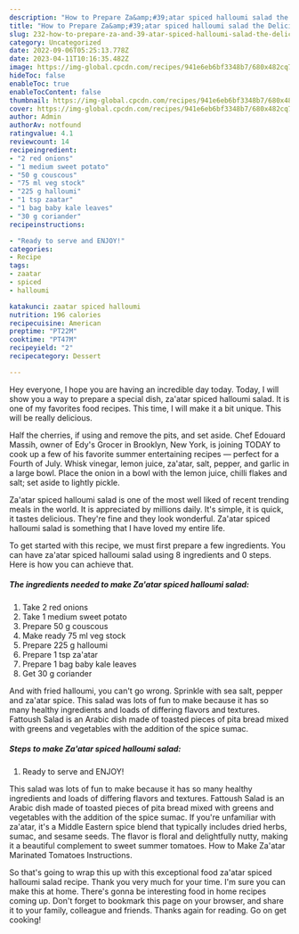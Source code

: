 ```yaml
---
description: "How to Prepare Za&amp;#39;atar spiced halloumi salad the Delicious}"
title: "How to Prepare Za&amp;#39;atar spiced halloumi salad the Delicious}"
slug: 232-how-to-prepare-za-and-39-atar-spiced-halloumi-salad-the-delicious
category: Uncategorized
date: 2022-09-06T05:25:13.778Z
date: 2023-04-11T10:16:35.482Z
image: https://img-global.cpcdn.com/recipes/941e6eb6bf3348b7/680x482cq70/zaatar-spiced-halloumi-salad-recipe-main-photo.jpg
hideToc: false
enableToc: true
enableTocContent: false
thumbnail: https://img-global.cpcdn.com/recipes/941e6eb6bf3348b7/680x482cq70/zaatar-spiced-halloumi-salad-recipe-main-photo.jpg
cover: https://img-global.cpcdn.com/recipes/941e6eb6bf3348b7/680x482cq70/zaatar-spiced-halloumi-salad-recipe-main-photo.jpg
author: Admin
authorAv: notfound
ratingvalue: 4.1
reviewcount: 14
recipeingredient:
- "2 red onions"
- "1 medium sweet potato"
- "50 g couscous"
- "75 ml veg stock"
- "225 g halloumi"
- "1 tsp zaatar"
- "1 bag baby kale leaves"
- "30 g coriander"
recipeinstructions:

- "Ready to serve and ENJOY!"
categories:
- Recipe
tags:
- zaatar
- spiced
- halloumi

katakunci: zaatar spiced halloumi 
nutrition: 196 calories
recipecuisine: American
preptime: "PT22M"
cooktime: "PT47M"
recipeyield: "2"
recipecategory: Dessert

---
```



Hey everyone, I hope you are having an incredible day today. Today, I will show you a way to prepare a special dish, za&#39;atar spiced halloumi salad. It is one of my favorites food recipes. This time, I will make it a bit unique. This will be really delicious.

Half the cherries, if using and remove the pits, and set aside. Chef Edouard Massih, owner of Edy&#39;s Grocer in Brooklyn, New York, is joining TODAY to cook up a few of his favorite summer entertaining recipes — perfect for a Fourth of July. Whisk vinegar, lemon juice, za&#39;atar, salt, pepper, and garlic in a large bowl. Place the onion in a bowl with the lemon juice, chilli flakes and salt; set aside to lightly pickle.

Za&#39;atar spiced halloumi salad is one of the most well liked of recent trending meals in the world. It is appreciated by millions daily. It's simple, it is quick, it tastes delicious. They're fine and they look wonderful. Za&#39;atar spiced halloumi salad is something that I have loved my entire life.


To get started with this recipe, we must first prepare a few ingredients. You can have za&#39;atar spiced halloumi salad using 8 ingredients and 0 steps. Here is how you can achieve that.

<!--inarticleads1-->

##### The ingredients needed to make Za&#39;atar spiced halloumi salad:

1. Take 2 red onions
1. Take 1 medium sweet potato
1. Prepare 50 g couscous
1. Make ready 75 ml veg stock
1. Prepare 225 g halloumi
1. Prepare 1 tsp za&#39;atar
1. Prepare 1 bag baby kale leaves
1. Get 30 g coriander


And with fried halloumi, you can&#39;t go wrong. Sprinkle with sea salt, pepper and za&#39;atar spice. This salad was lots of fun to make because it has so many healthy ingredients and loads of differing flavors and textures. Fattoush Salad is an Arabic dish made of toasted pieces of pita bread mixed with greens and vegetables with the addition of the spice sumac. 

<!--inarticleads2-->

##### Steps to make Za&#39;atar spiced halloumi salad:


1. Ready to serve and ENJOY!

This salad was lots of fun to make because it has so many healthy ingredients and loads of differing flavors and textures. Fattoush Salad is an Arabic dish made of toasted pieces of pita bread mixed with greens and vegetables with the addition of the spice sumac. If you&#39;re unfamiliar with za&#39;atar, it&#39;s a Middle Eastern spice blend that typically includes dried herbs, sumac, and sesame seeds. The flavor is floral and delightfully nutty, making it a beautiful complement to sweet summer tomatoes. How to Make Za&#39;atar Marinated Tomatoes Instructions. 

So that's going to wrap this up with this exceptional food za&#39;atar spiced halloumi salad recipe. Thank you very much for your time. I'm sure you can make this at home. There's gonna be interesting food in home recipes coming up. Don't forget to bookmark this page on your browser, and share it to your family, colleague and friends. Thanks again for reading. Go on get cooking!
